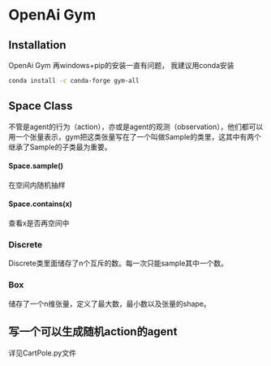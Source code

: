 # OpenAi Gym

## Installation
OpenAi Gym 再windows+pip的安装一直有问题， 我建议用conda安装

```bash
conda install -c conda-forge gym-all
```

## Space Class
不管是agent的行为（action），亦或是agent的观测（observation），他们都可以用一个张量表示，gym把这类张量写在了一个叫做Sample的类里，这其中有两个继承了Sample的子类最为重要。

#### Space.sample()
在空间内随机抽样
#### Space.contains(x)
查看x是否再空间中
### Discrete
Discrete类里面储存了n个互斥的数。每一次只能sample其中一个数。

### Box
储存了一个n维张量，定义了最大数，最小数以及张量的shape。

## 写一个可以生成随机action的agent
详见CartPole.py文件

